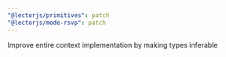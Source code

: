 ```yaml
---
"@lectorjs/primitives": patch
"@lectorjs/mode-rsvp": patch
---
```


Improve entire context implementation by making types inferable
